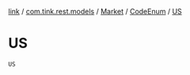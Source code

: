 [link](../../../index.md) / [com.tink.rest.models](../../index.md) / [Market](../index.md) / [CodeEnum](index.md) / [US](./-u-s.md)

# US

`US`